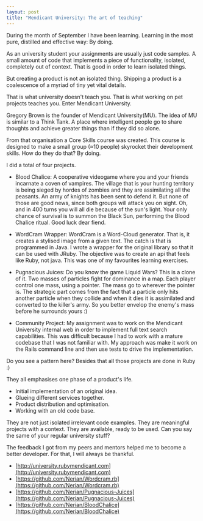 ```yaml
---
layout: post
title: "Mendicant University: The art of teaching"
---                                    
```


During the month of September I have been learning. Learning in the most pure, distilled and effective way: By doing.

As an university student your assignments are usually just code samples. A small amount of code that implements a piece of functionality, isolated, completely out of context. That is good in order to learn isolated things.

But creating a product is not an isolated thing. Shipping a product is a coalescence of a myriad of tiny yet vital details.

That is what university doesn't teach you. That is what working on pet projects teaches you. Enter Mendicant University.

Gregory Brown is the founder of Mendicant University(MU). The idea of MU is similar to a Think Tank. A place where intelligent people go to share thoughts and achieve greater things than if they did so alone.

From that organisation a Core Skills course was created. This course is designed to make a small group (≈10 people) skyrocket their development skills. How do they do that? By doing. 

I did a total of four projects.

* Blood Chalice: A cooperative videogame where you and your friends incarnate a coven of vampires. The village that is your hunting territory is being sieged by hordes of zombies and they are assimilating all the peasants. An army of knights has been sent to defend it. But none of those are good news, since both groups will attack you on sight. Oh, and in 400 turns you will all die because of the sun's light. Your only chance of survival is to summon the Black Sun, performing the Blood Chalice ritual. Good luck dear fiend.

* WordCram Wrapper: WordCram is a Word-Cloud generator. That is, it creates a stylised image from a given text. The catch is that is programmed in Java. I wrote a wrapper for the original library so that it can be used with JRuby. The objective was to create an api that feels like Ruby, not java. This was one of my favourites learning exercises.

* Pugnacious Juices: Do you know the game Liquid Wars? This is a clone of it. Two masses of particles fight for dominance in a map. Each player control one mass, using a pointer. The mass go to wherever the pointer is. The strategic part comes from the fact that a particle only hits another particle when they collide and when it dies it is assimilated and converted to the killer's army. So you better envelop the enemy's mass before he surrounds yours :)

* Community Project: My assignment was to work on the Mendicant University internal web in order to implement full text search capabilities. This was difficult because I had to work with a mature codebase that I was not familiar with. My approach was make it work on the Rails command line and then use tests to drive the implementation.

Do you see a pattern here? Besides that all those projects are done in Ruby :)

They all emphasises one phase of a product's life.

* Initial implementation of an original idea.
* Glueing different services together.
* Product distribution and optimisation.
* Working with an old code base.

They are not just isolated irrelevant code examples. They are meaningful projects with a context. They are available, ready to be used. Can you say the same of your regular university stuff?

The feedback I got from my peers and mentors helped me to become a better developer. For that, I will always be thankful.


* [http://university.rubymendicant.com](http://university.rubymendicant.com)
* [https://github.com/Nerian/Wordcram.rb](https://github.com/Nerian/Wordcram.rb)
* [https://github.com/Nerian/Pugnacious-Juices](https://github.com/Nerian/Pugnacious-Juices)
* [https://github.com/Nerian/BloodChalice](https://github.com/Nerian/BloodChalice)